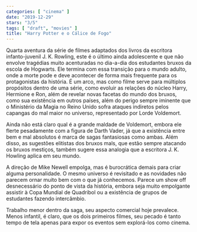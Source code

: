 ```yaml
---
categories: [ "cinema" ]
date: "2019-12-29"
stars: "3/5"
tags: [ "draft", "movies" ]
title: "Harry Potter e o Cálice de Fogo"
---
```

Quarta aventura da série de filmes adaptados dos livros da escritora infanto-juvenil J. K. Rowling, este é o último ainda adolescente e que não envolve tragédias muito acenturadas no dia-a-dia dos estudantes bruxos da escola de Hogwarts. Ele termina com essa transição para o mundo adulto, onde a morte pode e deve acontecer de forma mais frequente para os protagonistas da história. É um arco, mas como filme serve para múltiplos propósitos dentro de uma série, como evoluir as relações do núcleo Harry, Hermione e Ron, além de revelar novas facetas do mundo dos bruxos, como sua existência em outros países, além do perigo sempre iminente que o Ministério da Magia no Reino Unido sofra ataques indiretos pelos capangas do mal maior no universo, representado por Lorde Voldemort.

Ainda não está claro qual é a grande maldade de Voldemort, embora ele flerte pesadamente com a figura de Darth Vader, já que a existência entre bem e mal absolutos é marca de sagas fantasiosas como ambas. Além disso, as sugestões elitistas dos bruxos mals, que estão sempre atacando os bruxos mestiços, também sugere essa analogia que a escritora J. K. Howling aplica em seu mundo.

A direção de Mike Newell empolga, mas é burocrática demais para criar alguma personalidade. O mesmo universo é revisitado e as novidades não parecem ornar muito bem com o que já conhecemos. Parece um show off desnecessário do ponto de vista da história, embora seja muito empolgante assistir à Copa Mundial de Quadribol ou a existência de grupos de estudantes fazendo intercâmbio.

Trabalho menor dentro da saga, seu aspecto comercial hoje prevalece. Menos infantil, é claro, que os dois primeiros filmes, seu pecado é tanto tempo de tela apenas para expor os eventos sem explorá-los como cinema.
